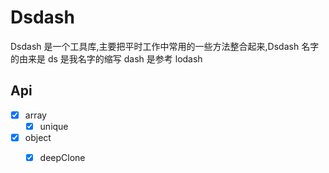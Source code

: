 # Dsdash

Dsdash 是一个工具库,主要把平时工作中常用的一些方法整合起来,Dsdash 名字的由来是 ds 是我名字的缩写 dash 是参考 lodash

## Api

- [x] array
  - [x] unique
- [x] object
  - [x] deepClone


